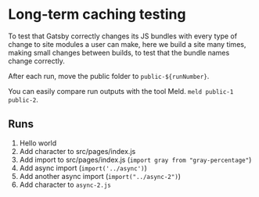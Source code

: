 # Long-term caching testing

To test that Gatsby correctly changes its JS bundles with every type of change
to site modules a user can make, here we build a site many times, making small
changes between builds, to test that the bundle names change correctly.

After each run, move the public folder to `public-${runNumber}`.

You can easily compare run outputs with the tool Meld. `meld public-1 public-2`.

## Runs

1. Hello world
2. Add character to src/pages/index.js
3. Add import to src/pages/index.js (`import gray from "gray-percentage"`)
4. Add async import (`import('../async')`)
5. Add another async import (`import("../async-2")`)
6. Add character to `async-2.js`
